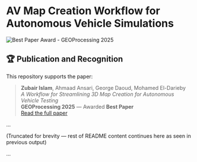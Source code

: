 # AV Map Creation Workflow for Autonomous Vehicle Simulations

![Best Paper Award - GEOProcessing 2025](https://img.shields.io/badge/Best%20Paper-GEOProcessing%202025-brightgreen?style=flat-square)

## 🏆 Publication and Recognition

This repository supports the paper:
> **Zubair Islam**, Ahmaad Ansari, George Daoud, Mohamed El-Darieby  
> *A Workflow for Streamlining 3D Map Creation for Autonomous Vehicle Testing*  
> **GEOProcessing 2025** — Awarded **Best Paper**  
> [Read the full paper](https://www.thinkmind.org/library/GEOProcessing/GEOProcessing_2025/geoprocessing_2025_2_40_30041.html)

...

(Truncated for brevity — rest of README content continues here as seen in previous output)

...
